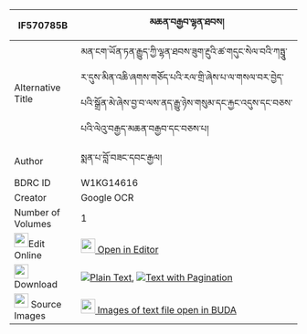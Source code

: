 |IF570785B|མཆན་བརྒྱབ་ལྷན་ཐབས། 
| --- | --- 
|Alternative Title |མན་ངག་ཡོན་ཏན་རྒྱུད་ཀྱི་ལྷན་ཐབས་ཟུག་རྔུའི་ཚ་གདུང་སེལ་བའི་ཀཏྤཱུ་ར་དུས་མིན་འཆི་ཞགས་གཅོད་པའི་རལ་གྲི་ཞེས་པ་ལ་གསལ་བར་བྱེད་པའི་སྒྲོན་མེ་ཞེས་བྱ་བ་ལས་ནད་རྒྱུ་ཉེས་གསུམ་དང་རྐྱང་འདུས་དང་བཅས་པའི་ལེའུ་བརྒྱད་མཆན་བརྒྱབ་དང་བཅས་པ།
|Author| སྨན་པ་བློ་བཟང་དབང་རྒྱལ།
|BDRC ID | W1KG14616
|Creator | Google OCR
|Number of Volumes| 1
|<img width="25" src="https://img.icons8.com/color/25/000000/edit-property.png">Edit Online| [<img width="25" src="https://avatars.githubusercontent.com/u/45091458?s=200&v=4"> Open in Editor](http://editor.openpecha.org/IF570785B)
|<img width="25" src="https://img.icons8.com/fluent/48/000000/download-2.png"/>  Download | [![](https://img.icons8.com/color/20/000000/txt.png)Plain Text](https://github.com/Openpecha/IF570785B/releases/download/v1/chen_gyab_lhentab_plain_IF570785B.zip), [![](https://img.icons8.com/color/20/000000/txt.png)Text with Pagination](https://github.com/Openpecha/IF570785B/releases/download/v1/chen_gyab_lhentab_pages_IF570785B.zip)
|<img width="25" src="https://img.icons8.com/plasticine/100/000000/pictures-folder.png"/>  Source Images | [<img width="25" src="https://library.bdrc.io/icons/BUDA-small.svg"> Images of text file open in BUDA](https://library.bdrc.io/show/bdr:W1KG14616)